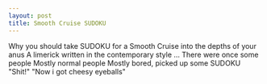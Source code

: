 ```yaml
---
layout: post
title: Smooth Cruise SUDOKU
---
```


Why you should take SUDOKU for a Smooth Cruise into the depths of your anus
A limerick written in the contemporary style
...
There were once some people
Mostly normal people
Mostly bored, picked up some SUDOKU
"Shit!"
"Now i got cheesy eyeballs"



